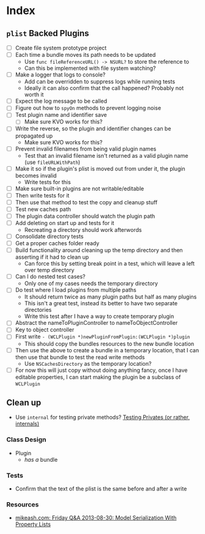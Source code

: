 # Index

## `plist` Backed Plugins

* [ ] Create file system prototype project
* [ ] Each time a bundle moves its path needs to be updated
	* Use `func fileReferenceURL() -> NSURL?` to store the reference to 
	* Can this be implemented with file system watching?
* [ ] Make a logger that logs to console?
	* Add can be overridden to suppress logs while running tests
	* Ideally it can also confirm that the call happened? Probably not worth it
* [ ] Expect the log message to be called
* [ ] Figure out how to `spyOn` methods to prevent logging noise
* [ ] Test plugin name and identifier save
	* [ ] Make sure KVO works for this? 
* [ ] Write the reverse, so the plugin and identifier changes can be propagated up
	* Make sure KVO works for this?
* [ ] Prevent invalid filenames from being valid plugin names
	* Test that an invalid filename isn't returned as a valid plugin name (use `fileURLWithPath`)
* [ ] Make it so if the plugin's plist is moved out from under it, the plugin becomes invalid
	* Write tests for this
* [ ] Make sure built-in plugins are not writable/editable
* [ ] Then write tests for it
* [ ] Then use that method to test the copy and cleanup stuff
* [ ] Test new caches path
* [ ] The plugin data controller should watch the plugin path
* [ ] Add deleting on start up and tests for it
	* Recreating a directory should work afterwords
* [ ] Consolidate directory tests
* [ ] Get a proper caches folder ready
* [ ] Build functionality around cleaning up the temp directory and then asserting if it had to clean up
	* Can force this by setting break point in a test, which will leave a left over temp directory
* [ ] Can I do nested test cases?
	* Only one of my cases needs the temporary directory
* [ ] Do test where I load plugins from multiple paths
	* It should return twice as many plugin paths but half as many plugins
	* This isn't a great test, instead its better to have two separate directories
	* Write this test after I have a way to create temporary plugin
* [ ] Abstract the nameToPluginController to nameToObjectController
* [ ] Key to object controller
* [ ] First write `- (WCLPlugin *)newPluginFromPlugin:(WCLPlugin *)plugin`
	* This should copy the bundles resources to the new bundle location
* [ ] Then use the above to create a bundle in a temporary location, that I can then use that bundle to test the read write methods
	* Use `NSCachesDirectory` as the temporary location?
* [ ] For now this will just copy without doing anything fancy, once I have editable properties, I can start making the plugin be a subclass of `WCLPlugin`

## Clean up

* Use `internal` for testing private methods? [Testing Privates (or rather, internals)](http://owensd.io/2014/07/21/testing-privates.html)

### Class Design

* Plugin
	* *has a* bundle

### Tests

- Confirm that the text of the plist is the same before and after a write

### Resources

* [mikeash.com: Friday Q&A 2013-08-30: Model Serialization With Property Lists](https://www.mikeash.com/pyblog/friday-qa-2013-08-30-model-serialization-with-property-lists.html)
